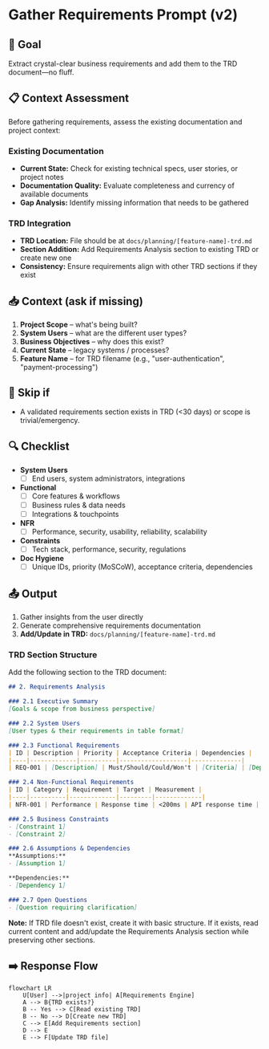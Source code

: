 # Gather Requirements Prompt (v2)

## 🎯 Goal
Extract crystal-clear business requirements and add them to the TRD document—no fluff.

## 📋 Context Assessment
Before gathering requirements, assess the existing documentation and project context:

### Existing Documentation
- **Current State:** Check for existing technical specs, user stories, or project notes
- **Documentation Quality:** Evaluate completeness and currency of available documents
- **Gap Analysis:** Identify missing information that needs to be gathered

### TRD Integration
- **TRD Location:** File should be at `docs/planning/[feature-name]-trd.md`
- **Section Addition:** Add Requirements Analysis section to existing TRD or create new one
- **Consistency:** Ensure requirements align with other TRD sections if they exist

## 📥 Context (ask if missing)
1. **Project Scope** – what's being built?
2. **System Users** – what are the different user types?
3. **Business Objectives** – why does this exist?
4. **Current State** – legacy systems / processes?
5. **Feature Name** – for TRD filename (e.g., "user-authentication", "payment-processing")

## 🚦 Skip if
- A validated requirements section exists in TRD (<30 days) or scope is trivial/emergency.

## 🔍 Checklist
- **System Users**  
  - [ ] End users, system administrators, integrations  

- **Functional**  
  - [ ] Core features & workflows  
  - [ ] Business rules & data needs  
  - [ ] Integrations & touchpoints  

- **NFR**  
  - [ ] Performance, security, usability, reliability, scalability  

- **Constraints**  
  - [ ] Tech stack, performance, security, regulations  

- **Doc Hygiene**  
  - [ ] Unique IDs, priority (MoSCoW), acceptance criteria, dependencies  

## 📤 Output
1. Gather insights from the user directly
2. Generate comprehensive requirements documentation
3. **Add/Update in TRD:** `docs/planning/[feature-name]-trd.md`

### TRD Section Structure
Add the following section to the TRD document:

```markdown
## 2. Requirements Analysis

### 2.1 Executive Summary
[Goals & scope from business perspective]

### 2.2 System Users
[User types & their requirements in table format]

### 2.3 Functional Requirements
| ID | Description | Priority | Acceptance Criteria | Dependencies |
|----|-------------|----------|-------------------|--------------|
| REQ-001 | [Description] | Must/Should/Could/Won't | [Criteria] | [Dependencies] |

### 2.4 Non-Functional Requirements
| ID | Category | Requirement | Target | Measurement |
|----|----------|-------------|---------|-------------|
| NFR-001 | Performance | Response time | <200ms | API response time |

### 2.5 Business Constraints
- [Constraint 1]
- [Constraint 2]

### 2.6 Assumptions & Dependencies
**Assumptions:**
- [Assumption 1]

**Dependencies:**
- [Dependency 1]

### 2.7 Open Questions
- [Question requiring clarification]
```

**Note:** If TRD file doesn't exist, create it with basic structure. If it exists, read current content and add/update the Requirements Analysis section while preserving other sections.

## ➡️ Response Flow
```mermaid
flowchart LR
    U[User] -->|project info| A[Requirements Engine]
    A --> B{TRD exists?}
    B -- Yes --> C[Read existing TRD]
    B -- No --> D[Create new TRD]
    C --> E[Add Requirements section]
    D --> E
    E --> F[Update TRD file]
```

